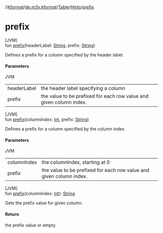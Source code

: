 //[kformat](../../../../index.md)/[de.m3y.kformat](../../index.md)/[Table](../index.md)/[Hints](index.md)/[prefix](prefix.md)

# prefix

[JVM]\
fun [prefix](prefix.md)(headerLabel: [String](https://kotlinlang.org/api/core/kotlin-stdlib/kotlin/-string/index.html), prefix: [String](https://kotlinlang.org/api/core/kotlin-stdlib/kotlin/-string/index.html))

Defines a prefix for a column specified by the header label.

#### Parameters

JVM

| | |
|---|---|
| headerLabel | the header label specifying a column |
| prefix | the value to be prefixed for each row value and given column index. |

[JVM]\
fun [prefix](prefix.md)(columnIndex: [Int](https://kotlinlang.org/api/core/kotlin-stdlib/kotlin/-int/index.html), prefix: [String](https://kotlinlang.org/api/core/kotlin-stdlib/kotlin/-string/index.html))

Defines a prefix for a column specified by the column index.

#### Parameters

JVM

| | |
|---|---|
| columnIndex | the columnIndex, starting at 0 |
| prefix | the value to be prefixed for each row value and given column index. |

[JVM]\
fun [prefix](prefix.md)(columnIndex: [Int](https://kotlinlang.org/api/core/kotlin-stdlib/kotlin/-int/index.html)): [String](https://kotlinlang.org/api/core/kotlin-stdlib/kotlin/-string/index.html)

Gets the prefix value for given column.

#### Return

the prefix value or empty.